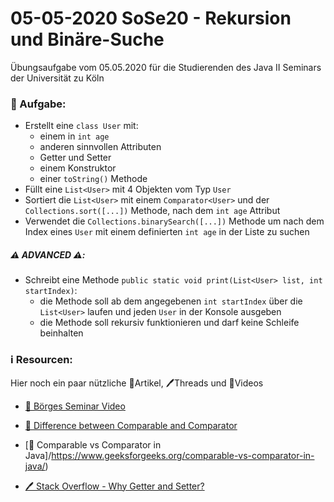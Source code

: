 # 05-05-2020 SoSe20 - Rekursion und Binäre-Suche

Übungsaufgabe vom 05.05.2020 für die Studierenden des Java II Seminars der Universität zu Köln

### 📝 Aufgabe:

- Erstellt eine ```class User``` mit:
  - einem in ```int age```
  - anderen sinnvollen Attributen
  - Getter und Setter 
  - einem Konstruktor
  - einer ```toString()``` Methode
- Füllt eine ```List<User>``` mit 4 Objekten vom Typ ```User```
- Sortiert die ```List<User>``` mit einem ```Comparator<User>``` und der ```Collections.sort([...])``` Methode, nach dem ```int age``` Attribut
- Verwendet die ```Collections.binarySearch([...])``` Methode um nach dem Index eines ```User``` mit einem definierten ```int age``` in der Liste zu suchen

##### ⚠️ ADVANCED ⚠️:
  - Schreibt eine Methode ```public static void print(List<User> list, int startIndex)```:
    - die Methode soll ab dem angegebenen ```int startIndex``` über die ```List<User>``` laufen und jeden ```User``` in der Konsole ausgeben
    - die Methode soll rekursiv funktionieren und darf keine Schleife beinhalten
    
    
    
    
### ℹ️ Resourcen:
Hier noch ein paar nützliche 📃Artikel, 🖊️Threads und 🎥Videos

- [🎥 Börges Seminar Video](https://uni-koeln.sciebo.de/s/CnL5Cg1opl8QceE)

- [📃 Difference between Comparable and Comparator](https://www.javatpoint.com/difference-between-comparable-and-comparator)
- [📃 Comparable vs Comparator in Java]/https://www.geeksforgeeks.org/comparable-vs-comparator-in-java/)


- [🖊️ Stack Overflow - Why Getter and Setter?](https://stackoverflow.com/questions/1568091/why-use-getters-and-setters-accessors)


